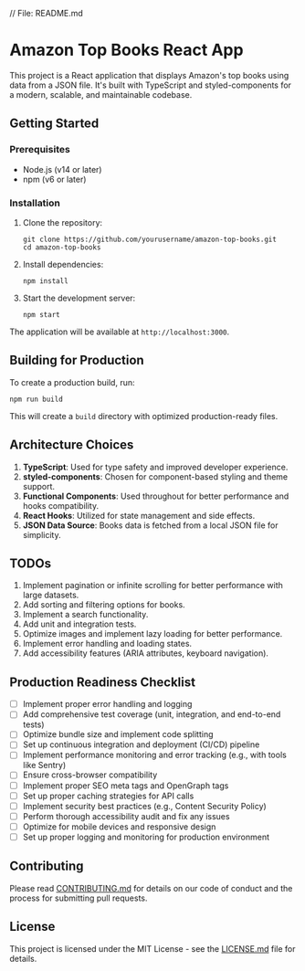 // File: README.md

# Amazon Top Books React App

This project is a React application that displays Amazon's top books using data from a JSON file. It's built with TypeScript and styled-components for a modern, scalable, and maintainable codebase.

## Getting Started

### Prerequisites

- Node.js (v14 or later)
- npm (v6 or later)

### Installation

1. Clone the repository:

   ```
   git clone https://github.com/yourusername/amazon-top-books.git
   cd amazon-top-books
   ```

2. Install dependencies:

   ```
   npm install
   ```

3. Start the development server:
   ```
   npm start
   ```

The application will be available at `http://localhost:3000`.

## Building for Production

To create a production build, run:

```
npm run build
```

This will create a `build` directory with optimized production-ready files.

## Architecture Choices

1. **TypeScript**: Used for type safety and improved developer experience.
2. **styled-components**: Chosen for component-based styling and theme support.
3. **Functional Components**: Used throughout for better performance and hooks compatibility.
4. **React Hooks**: Utilized for state management and side effects.
5. **JSON Data Source**: Books data is fetched from a local JSON file for simplicity.

## TODOs

1. Implement pagination or infinite scrolling for better performance with large datasets.
2. Add sorting and filtering options for books.
3. Implement a search functionality.
4. Add unit and integration tests.
5. Optimize images and implement lazy loading for better performance.
6. Implement error handling and loading states.
7. Add accessibility features (ARIA attributes, keyboard navigation).

## Production Readiness Checklist

- [ ] Implement proper error handling and logging
- [ ] Add comprehensive test coverage (unit, integration, and end-to-end tests)
- [ ] Optimize bundle size and implement code splitting
- [ ] Set up continuous integration and deployment (CI/CD) pipeline
- [ ] Implement performance monitoring and error tracking (e.g., with tools like Sentry)
- [ ] Ensure cross-browser compatibility
- [ ] Implement proper SEO meta tags and OpenGraph tags
- [ ] Set up proper caching strategies for API calls
- [ ] Implement security best practices (e.g., Content Security Policy)
- [ ] Perform thorough accessibility audit and fix any issues
- [ ] Optimize for mobile devices and responsive design
- [ ] Set up proper logging and monitoring for production environment

## Contributing

Please read [CONTRIBUTING.md](CONTRIBUTING.md) for details on our code of conduct and the process for submitting pull requests.

## License

This project is licensed under the MIT License - see the [LICENSE.md](LICENSE.md) file for details.
